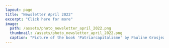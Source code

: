 ```yaml
---
layout: page
title: "Newsletter April 2022"
excerpt: "Click here for more"
image: 
  path: /assets/photo_newsletter_april_2022.png
  thumbnail: /assets/photo_newsletter_april_2022.png
  caption: "Picture of the book 'Patriarcapitalisme' by Pauline Grosjean"
---
```


<object data="../April_2022.pdf" width="1000" height="1000" type='application/pdf'></object>
